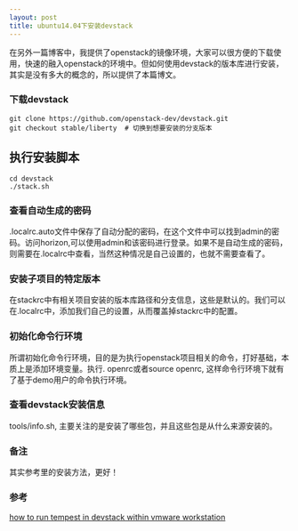 ```yaml
---
layout: post
title: ubuntu14.04下安装devstack
---
```


在另外一篇博客中，我提供了openstack的镜像环境，大家可以很方便的下载使用，快速的融入openstack的环境中。但如何使用devstack的版本库进行安装，其实是没有多大的概念的，所以提供了本篇博文。

### 下载devstack

```
git clone https://github.com/openstack-dev/devstack.git
git checkout stable/liberty  # 切换到想要安装的分支版本
```

## 执行安装脚本

```
cd devstack
./stack.sh
```

### 查看自动生成的密码

.localrc.auto文件中保存了自动分配的密码，在这个文件中可以找到admin的密码。访问horizon,可以使用admin和该密码进行登录。如果不是自动生成的密码，则需要在.localrc中查看，当然这种情况是自己设置的，也就不需要查看了。

### 安装子项目的特定版本

在stackrc中有相关项目安装的版本库路径和分支信息，这些是默认的。我们可以在.localrc中，添加我们自己的设置，从而覆盖掉stackrc中的配置。

### 初始化命令行环境

所谓初始化命令行环境，目的是为执行openstack项目相关的命令，打好基础，本质上是添加环境变量。执行. openrc或者source openrc, 这样命令行环境下就有了基于demo用户的命令执行环境。

### 查看devstack安装信息

tools/info.sh, 主要关注的是安装了哪些包，并且这些包是从什么来源安装的。

### 备注
其实参考里的安装方法，更好！

### 参考
[how to run tempest in devstack within vmware workstation](http://lingxiankong.github.io/blog/2014/05/10/vmware-workstation-devstack/)
